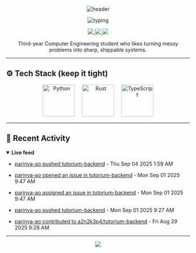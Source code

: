 <!-- Header -->
<p align="center">
  <img src="https://capsule-render.vercel.app/api?type=waving&height=220&color=0:0f0c29,50:302b63,100:24243e&text=Parinya%20Aobaun&fontSize=42&fontAlignY=36&desc=Computer%20Engineering%20%7C%20Rust%20%E2%80%A2%20Python%20%E2%80%A2%20TypeScript&descAlignY=58&animation=fadeIn" alt="header" />
</p>

<!-- Typing tagline -->
<p align="center">
  <img src="https://readme-typing-svg.demolab.com?font=Fira+Code&size=20&pause=1200&center=true&vCenter=true&width=720&lines=Solve+hard+problems.+Ship+clean+systems.;Do+your+duty+and+let+things+happen.;Learning+fast%2C+building+faster." alt="typing" />
</p>

<!-- Contacts -->
<p align="center">
  <a href="https://github.com/parinya-ao">
    <img src="https://img.shields.io/badge/GitHub-parinya--ao-111?logo=github&labelColor=111&style=for-the-badge" />
  </a>
  <a href="mailto:parinya.aobaun.pro@gmail.com">
    <img src="https://img.shields.io/badge/Email-parinya.aobaun.pro%40gmail.com-0b132b?logo=gmail&logoColor=white&labelColor=0b132b&style=for-the-badge" />
  </a>
  <a href="https://th.linkedin.com/in/parinya-aobaun">
    <img src="https://img.shields.io/badge/LinkedIn-parinya--aobaun-0a66c2?logo=linkedin&labelColor=0a66c2&style=for-the-badge" />
  </a>
</p>

<!-- Mini bio -->
<p align="center">
  Third-year Computer Engineering student who likes turning messy problems into sharp, shippable systems.<br/>
</p>

---

## ⚙️ Tech Stack (keep it tight)
<p align="center">
  <img src="https://skillicons.dev/icons?i=python" width="88" height="88" alt="Python"/>
  &nbsp;&nbsp;&nbsp;
  <img src="https://skillicons.dev/icons?i=rust" width="88" height="88" alt="Rust"/>
  &nbsp;&nbsp;&nbsp;
  <img src="https://skillicons.dev/icons?i=ts" width="88" height="88" alt="TypeScript"/>
</p>

---

## 📰 Recent Activity
<details open>
  <summary><b>Live feed</b></summary>

<!-- BLOG-POST-LIST:START -->

* <a href="https://github.com/parinya-ao/tutorium-backend/compare/2b934728db...7c914d5253" target="_blank">parinya-ao pushed tutorium-backend</a> - Thu Sep 04 2025 1:59 AM

* <a href="https://github.com/a2n2k3p4/tutorium-backend/issues/50" target="_blank">parinya-ao opened an issue in tutorium-backend</a> - Mon Sep 01 2025 9:47 AM

* <a href="https://github.com/a2n2k3p4/tutorium-backend/issues/50" target="_blank">parinya-ao assigned an issue in tutorium-backend</a> - Mon Sep 01 2025 9:47 AM

* <a href="https://github.com/parinya-ao/tutorium-backend/compare/44e1fb4263...2b934728db" target="_blank">parinya-ao pushed tutorium-backend</a> - Mon Sep 01 2025 9:27 AM

* <a href="https://github.com/a2n2k3p4/tutorium-backend/pull/40" target="_blank">parinya-ao contributed to a2n2k3p4/tutorium-backend</a> - Fri Aug 29 2025 9:28 AM

<!-- BLOG-POST-LIST:END -->
</details>

---

<!-- Footer wave -->
<p align="center">
  <img src="https://capsule-render.vercel.app/api?type=waving&height=140&color=0:24243e,50:302b63,100:0f0c29&section=footer" />
</p>
